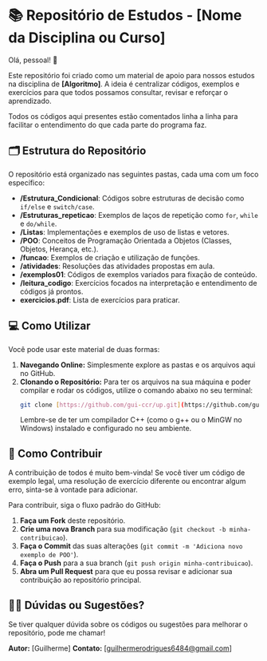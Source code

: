 # 📚 Repositório de Estudos - [Nome da Disciplina ou Curso]

Olá, pessoal! 🚀

Este repositório foi criado como um material de apoio para nossos estudos na disciplina de **[Algoritmo]**. A ideia é centralizar códigos, exemplos e exercícios para que todos possamos consultar, revisar e reforçar o aprendizado.

Todos os códigos aqui presentes estão comentados linha a linha para facilitar o entendimento do que cada parte do programa faz.

## 🗂️ Estrutura do Repositório

O repositório está organizado nas seguintes pastas, cada uma com um foco específico:

* **/Estrutura_Condicional**: Códigos sobre estruturas de decisão como `if/else` e `switch/case`.
* **/Estruturas_repeticao**: Exemplos de laços de repetição como `for`, `while` e `do/while`.
* **/Listas**: Implementações e exemplos de uso de listas e vetores.
* **/POO**: Conceitos de Programação Orientada a Objetos (Classes, Objetos, Herança, etc.).
* **/funcao**: Exemplos de criação e utilização de funções.
* **/atividades**: Resoluções das atividades propostas em aula.
* **/exemplos01**: Códigos de exemplos variados para fixação de conteúdo.
* **/leitura_codigo**: Exercícios focados na interpretação e entendimento de códigos já prontos.
* **exercicios.pdf**: Lista de exercícios para praticar.

## 💻 Como Utilizar

Você pode usar este material de duas formas:

1.  **Navegando Online:** Simplesmente explore as pastas e os arquivos aqui no GitHub.
2.  **Clonando o Repositório:** Para ter os arquivos na sua máquina e poder compilar e rodar os códigos, utilize o comando abaixo no seu terminal:
    ```bash
    git clone [https://github.com/gui-ccr/up.git](https://github.com/gui-ccr/up.git)
    ```
    Lembre-se de ter um compilador C++ (como o g++ ou o MinGW no Windows) instalado e configurado no seu ambiente.

## 🤝 Como Contribuir

A contribuição de todos é muito bem-vinda! Se você tiver um código de exemplo legal, uma resolução de exercício diferente ou encontrar algum erro, sinta-se à vontade para adicionar.

Para contribuir, siga o fluxo padrão do GitHub:

1.  **Faça um Fork** deste repositório.
2.  **Crie uma nova Branch** para sua modificação (`git checkout -b minha-contribuicao`).
3.  **Faça o Commit** das suas alterações (`git commit -m 'Adiciona novo exemplo de POO'`).
4.  **Faça o Push** para a sua branch (`git push origin minha-contribuicao`).
5.  **Abra um Pull Request** para que eu possa revisar e adicionar sua contribuição ao repositório principal.

## 🙋‍♂️ Dúvidas ou Sugestões?

Se tiver qualquer dúvida sobre os códigos ou sugestões para melhorar o repositório, pode me chamar!

**Autor:** [Guilherme]
**Contato:** [guilhermerodrigues6484@gmail.com]
